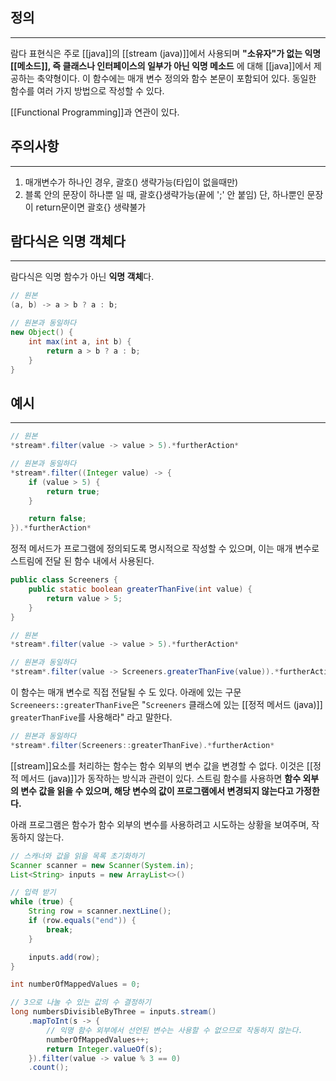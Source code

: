## 정의
---
람다 표현식은 주로 [[java]]의 [[stream (java)]]에서 사용되며 **"소유자"가 없는 익명 [[메소드]], 즉 클래스나 인터페이스의 일부가 아닌 익명 메소드** 에 대해 [[java]]에서 제공하는 축약형이다.
이 함수에는 매개 변수 정의와 함수 본문이 포함되어 있다. 동일한 함수를 여러 가지 방법으로 작성할 수 있다.

[[Functional Programming]]과 연관이 있다.

## 주의사항
---
1. 매개변수가 하나인 경우, 괄호() 생략가능(타입이 없을때만)
2. 블록 안의 문장이 하나뿐 일 때, 괄호{}생략가능(끝에 ';' 안 붙임)
	단, 하나뿐인 문장이 return문이면 괄호{} 생략불가


## 람다식은 익명 객체다
---
람다식은 익명 함수가 아닌 **익명 객체**다.
```java
// 원본
(a, b) -> a > b ? a : b;

// 원본과 동일하다
new Object() {
	int max(int a, int b) {
		return a > b ? a : b;
	}
}
```
## 예시
---
```java
// 원본
*stream*.filter(value -> value > 5).*furtherAction*

// 원본과 동일하다
*stream*.filter((Integer value) -> {
    if (value > 5) {
        return true;
    }

    return false;
}).*furtherAction*
```

정적 메서드가 프로그램에 정의되도록 명시적으로 작성할 수 있으며, 이는 매개 변수로 스트림에 전달 된 함수 내에서 사용된다.
```java
public class Screeners {
    public static boolean greaterThanFive(int value) {
        return value > 5;
    }
}
```

```java
// 원본
*stream*.filter(value -> value > 5).*furtherAction*

// 원본과 동일하다
*stream*.filter(value -> Screeners.greaterThanFive(value)).*furtherAction*
```

이 함수는 매개 변수로 직접 전달될 수 도 있다. 아래에 있는 구문 `Screeneers::greaterThanFive`은 "`Screeners` 클래스에 있는 [[정적 메서드 (java)]] `greaterThanFive`를 사용해라" 라고 말한다.
```java
// 원본과 동일하다
*stream*.filter(Screeners::greaterThanFive).*furtherAction*
```
[[stream]]요소를 처리하는 함수는 함수 외부의 변수 값을 변경할 수 없다. 이것은 [[정적 메서드 (java)]]가 동작하는 방식과 관련이 있다. 스트림 함수를 사용하면 **함수 외부의 변수 값을 읽을 수 있으며, 해당 변수의 값이 프로그램에서 변경되지 않는다고 가정한다.**

아래 프로그램은 함수가 함수 외부의 변수를 사용하려고 시도하는 상황을 보여주며, 작동하지 않는다.
```java
// 스캐너와 값을 읽을 목록 초기화하기
Scanner scanner = new Scanner(System.in);
List<String> inputs = new ArrayList<>()

// 입력 받기
while (true) {
    String row = scanner.nextLine();
    if (row.equals("end")) {
        break;
    }

    inputs.add(row);
}

int numberOfMappedValues = 0;

// 3으로 나눌 수 있는 값의 수 결정하기
long numbersDivisibleByThree = inputs.stream()
    .mapToInt(s -> {
        // 익명 함수 외부에서 선언된 변수는 사용할 수 없으므로 작동하지 않는다.
        numberOfMappedValues++;
        return Integer.valueOf(s);
    }).filter(value -> value % 3 == 0)
    .count();
```

